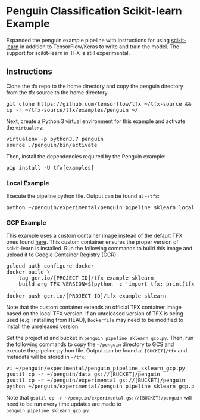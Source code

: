 # Penguin Classification Scikit-learn Example

Expanded the penguin example pipeline with instructions for using
[scikit-learn](https://scikit-learn.org/stable/) in addition to TensorFlow/Keras
to write and train the model. The support for scikit-learn in TFX is still
experimental.

## Instructions

Clone the tfx repo to the home directory and copy the penguin directory from the
tfx source to the home directory.

<pre class="devsite-terminal devsite-click-to-copy">
git clone https://github.com/tensorflow/tfx ~/tfx-source && pushd ~/tfx-source
cp -r ~/tfx-source/tfx/examples/penguin ~/
</pre>

Next, create a Python 3 virtual environment for this example and activate the
`virtualenv`:

<pre class="devsite-terminal devsite-click-to-copy">
virtualenv -p python3.7 penguin
source ./penguin/bin/activate
</pre>

Then, install the dependencies required by the Penguin example:

<pre class="devsite-terminal devsite-click-to-copy">
pip install -U tfx[examples]
</pre>

### Local Example
Execute the pipeline python file. Output can be found at `~/tfx`:

<pre class="devsite-terminal devsite-click-to-copy">
python ~/penguin/experimental/penguin_pipeline_sklearn_local.py
</pre>

### GCP Example
This example uses a custom container image instead of the default TFX ones found
[here](gcr.io/tfx-oss-public/tfx). This custom container ensures the proper
version of scikit-learn is installed. Run the following commands to build this
image and upload it to Google Container Registry (GCR).

<pre class="devsite-terminal devsite-click-to-copy">
gcloud auth configure-docker
docker build \
  --tag gcr.io/[PROJECT-ID]/tfx-example-sklearn
  --build-arg TFX_VERSION=$(python -c 'import tfx; print(tfx.__version__)') \
  .
docker push gcr.io/[PROJECT-ID]/tfx-example-sklearn
</pre>

Note that the custom container extends an official TFX container image based on
the local TFX version. If an unreleased version of TFX is being used
(e.g. installing from HEAD), `Dockerfile` may need to be modified to install the
unreleased version.

Set the project id and bucket in `penguin_pipeline_sklearn_gcp.py`. Then, run the
following commands to copy the `~/penguin` directory to GCS and execute the
pipeline python file. Output can be found at `[BUCKET]/tfx` and metadata will
be stored in `~/tfx`:

<pre class="devsite-terminal devsite-click-to-copy">
vi ~/penguin/experimental/penguin_pipeline_sklearn_gcp.py
gsutil cp -r ~/penguin/data gs://[BUCKET]/penguin
gsutil cp -r ~/penguin/experimental gs://[BUCKET]/penguin
python ~/penguin/experimental/penguin_pipeline_sklearn_gcp.py
</pre>

Note that `gsutil cp -r ~/penguin/experimental gs://[BUCKET]/penguin` will need to be
run every time updates are made to `penguin_pipeline_sklearn_gcp.py`.
